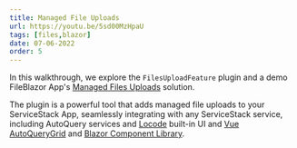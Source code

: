 ```yaml
---
title: Managed File Uploads
url: https://youtu.be/5sd00MzHpaU
tags: [files,blazor]
date: 07-06-2022
order: 5
---
```


In this walkthrough, we explore the `FilesUploadFeature` plugin and a demo FileBlazor App's 
[Managed Files Uploads](https://docs.servicestack.net/locode/files) solution. 

The plugin is a powerful tool that adds managed file uploads to your ServiceStack App, seamlessly integrating 
with any ServiceStack service, including AutoQuery services and [Locode](/auto-ui#locode) built-in UI 
and [Vue AutoQueryGrid](https://docs.servicestack.net/vue/autoquerygrid) and 
[Blazor Component Library](https://blazor-gallery.servicestack.net/gallery).
